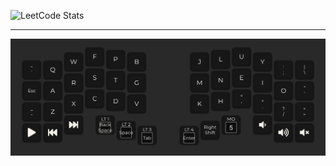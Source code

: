 ![LeetCode Stats](https://leetcard.jacoblin.cool/leandwo?theme=dark&font=Noto%20Sans&ext=heatmap)

<!-- [![roadmap.sh](https://roadmap.sh/card/wide/673faf855434bf319a1b7cc3?variant=dark)](https://roadmap.sh) -->

---

<!-- The layout for my [40% keyboard.](https://github.com/foostan/corneliuskbd) -->

[![Cornelius Layout](cornelius_v10.png)](https://github.com/foostan/corneliuskbd)

